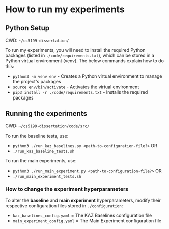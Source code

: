 # How to run my experiments

## Python Setup

CWD: `~/cs5199-dissertation/`

To run my experiments, you will need to install the required Python packages (listed in `./code/requirements.txt`), which can be stored in a Python virtual environment (venv). The below commands explain how to do this:

- `python3 -m venv env` - Creates a Python virtual environment to manage the project's packages
- `source env/bin/activate` - Activates the virtual environment
- `pip3 install -r ./code/requirements.txt` - Installs the required packages

## Running the experiments

CWD: `~/cs5199-dissertation/code/src/`

To run the baseline tests, use:
- `python3 ./run_kaz_baselines.py <path-to-configuration-file?>` 
OR
- `./run_kaz_baseline_tests.sh`


To run the main experiments, use:
- `python3 ./run_main_experiment.py <path-to-configuration-file?>`
OR
- `./run_main_experiment_tests.sh`


### How to change the experiment hyperparameters

To alter the **baseline** and **main experiment** hyperparameters, modify their respective configuration files stored in `./configuration`:
- `kaz_baselines_config.yaml` = The KAZ Baselines configuration file
- `main_experiment_config.yaml` = The Main Experiment configuration file